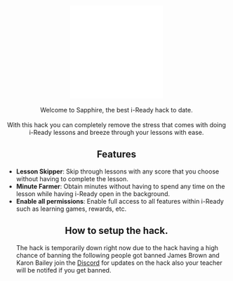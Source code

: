 <p align="center">
<img width="212" height="212" src="https://github.com/Sapphire-Inc/Sapphire/blob/a66e83abf4f082891288f00388a2c9ba4c36d41b/icon.png"/>
</p>

<p align="center">
Welcome to Sapphire, the best i-Ready hack to date.<br><br>
With this hack you can completely remove the stress that comes with doing i-Ready lessons and breeze through your lessons with ease.
</p>

<h2 align="center">Features</h2>

- **Lesson Skipper**: Skip through lessons with any score that you choose without having to complete the lesson.
- **Minute Farmer**: Obtain minutes without having to spend any time on the lesson while having i-Ready open in the background.
- **Enable all permissions**: Enable full access to all features within i-Ready such as learning games, rewards, etc.

<h2 align="center">How to setup the hack.</h2>
<ol>
The hack is temporarily down right now due to the hack having a high chance of banning the following people got banned James Brown and Karon Bailey join the <a href="https://discord.gg/edgM4MuT6E">Discord</a> for updates on the hack also your teacher will be notifed if you get banned.
</ol>
